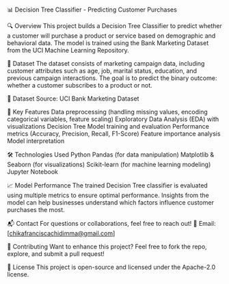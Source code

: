📊 Decision Tree Classifier - Predicting Customer Purchases

🔍 Overview
This project builds a Decision Tree Classifier to predict whether a customer will purchase a product or service based on demographic and behavioral data. The model is trained using the Bank Marketing Dataset from the UCI Machine Learning Repository.

📌 Dataset
The dataset consists of marketing campaign data, including customer attributes such as age, job, marital status, education, and previous campaign interactions. The goal is to predict the binary outcome: whether a customer subscribes to a product or not.

📂 Dataset Source: UCI Bank Marketing Dataset

🚀 Key Features
Data preprocessing (handling missing values, encoding categorical variables, feature scaling)
Exploratory Data Analysis (EDA) with visualizations
Decision Tree Model training and evaluation
Performance metrics (Accuracy, Precision, Recall, F1-Score)
Feature importance analysis
Model interpretation

🛠️ Technologies Used
Python
Pandas (for data manipulation)
Matplotlib & Seaborn (for visualizations)
Scikit-learn (for machine learning modeling)
Jupyter Notebook

📈 Model Performance
The trained Decision Tree classifier is evaluated using multiple metrics to ensure optimal performance. Insights from the model can help businesses understand which factors influence customer purchases the most.

📬 Contact
For questions or collaborations, feel free to reach out!
📧 Email: [chikafranciscachidimma@gmail.com]

🤝 Contributing
Want to enhance this project? Feel free to fork the repo, explore, and submit a pull request!

📜 License
This project is open-source and licensed under the Apache-2.0 license.

